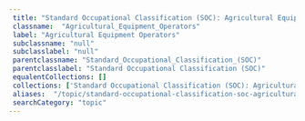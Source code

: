 ```yaml
--- 
 title: "Standard Occupational Classification (SOC): Agricultural Equipment Operators" 
 classname:  "Agricultural_Equipment_Operators" 
 label: "Agricultural Equipment Operators" 
 subclassname: "null" 
 subclasslabel: "null" 
 parentclassname: "Standard_Occupational_Classification_(SOC)" 
 parentclasslabel: "Standard Occupational Classification (SOC)" 
 equalentCollections: [] 
 collections: ['Standard Occupational Classification (SOC): Agricultural Equipment Operators']
 aliases:  "/topic/standard-occupational-classification-soc-agricultural-equipment-operators"  
 searchCategory: "topic" 
---
```

